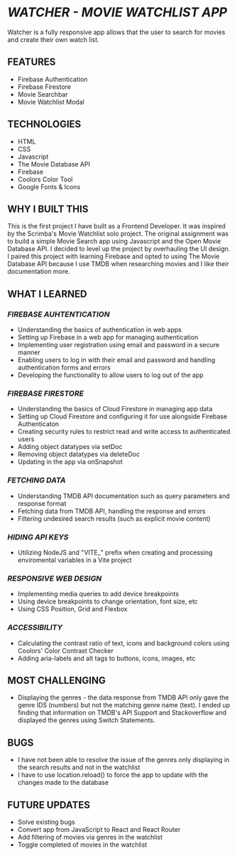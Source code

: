 # _WATCHER - MOVIE WATCHLIST APP_

Watcher is a fully responsive app allows that the user to search for movies and create their own watch list.

## FEATURES

- Firebase Authentication
- Firebase Firestore
- Movie Searchbar
- Movie Watchlist Modal

## TECHNOLOGIES

- HTML
- CSS
- Javascript
- The Movie Database API
- Firebase
- Coolors Color Tool
- Google Fonts & Icons

## WHY I BUILT THIS

This is the first project I have built as a Frontend Developer. It was inspired by the Scrimba's Movie Watchlist solo project. The original assignment was to build a simple Movie Search app using Javascript and the Open Movie Database API. I decided to level up the project by overhauling the UI design. I paired this project with learning Firebase and opted to using The Movie Database API because I use TMDB when researching movies and I like their documentation more.

## WHAT I LEARNED

### _FIREBASE AUHTENTICATION_

- Understanding the basics of authentication in web apps
- Setting up Firebase in a web app for managing authentication
- Implementing user registration using email and password in a secure manner
- Enabling users to log in with their email and password and handling authentication forms and errors
- Developing the functionality to allow users to log out of the app

### _FIREBASE FIRESTORE_

- Understanding the basics of Cloud Firestore in managing app data
- Setting up Cloud Firestore and configuring it for use alongside Firebase Authenticaton
- Creating security rules to restrict read and write access to authenticated users
- Adding object datatypes via setDoc
- Removing object datatypes via deleteDoc
- Updating in the app via onSnapshot

### _FETCHING DATA_

- Understanding TMDB API documentation such as query parameters and response format
- Fetching data from TMDB API, handling the response and errors
- Filtering undesired search results (such as explicit movie content)

### _HIDING API KEYS_

- Utilizing NodeJS and "VITE_" prefix when creating and processing enviromental variables in a Vite project

### _RESPONSIVE WEB DESIGN_

- Implementing media queries to add device breakpoints
- Using device breakpoints to change orientation, font size, etc
- Using CSS Position, Grid and Flexbox

### _ACCESSIBILITY_

- Calculating the contrast ratio of text, icons and background colors using Coolors' Color Contrast Checker
- Adding aria-labels and alt tags to buttons, icons, images, etc

## MOST CHALLENGING

- Displaying the genres - the data response from TMDB API only gave the genre IDS (numbers) but not the matching genre name (text). I ended up finding that information on TMDB's API Support and Stackoverflow and displayed the genres using Switch Statements.

## BUGS

- I have not been able to resolve the issue of the genres only displaying in the search results and not in the watchlist
- I have to use location.reload() to force the app to update with the changes made to the database

## FUTURE UPDATES

- Solve existing bugs
- Convert app from JavaScript to React and React Router
- Add filtering of movies via genres in the watchlist
- Toggle completed of movies in the watchlist
